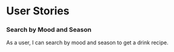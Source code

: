# User Stories

### Search by Mood and Season
As a user, I can search by mood and season to get a drink recipe.



